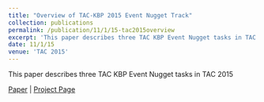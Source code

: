 ```yaml
---
title: "Overview of TAC-KBP 2015 Event Nugget Track"
collection: publications
permalink: /publication/11/1/15-tac2015overview
excerpt: 'This paper describes three TAC KBP Event Nugget tasks in TAC 2015'
date: 11/1/15
venue: 'TAC 2015'
---
```

This paper describes three TAC KBP Event Nugget tasks in TAC 2015

[Paper](https://hunterhector.github.io/files/papers/Mitamura,_Liu,_Hovy_-_2015_-_TAC_KBP_2015.pdf) \| [Project Page](#)

